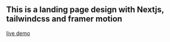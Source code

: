 ## This is a landing page design with Nextjs, tailwindcss and framer motion
<a href="https://startup-landing-page-eta.vercel.app" target="_blank">live demo</a>
